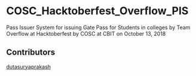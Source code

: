 # COSC_Hacktoberfest_Overflow_PIS
Pass Issuer System for issuing Gate Pass for Students in colleges by Team Overflow at Hacktoberfest by COSC at CBIT on October 13, 2018
 
## Contributors 
[dutasuryaprakash](https://github.com/dutasuryaprakash)
